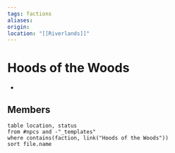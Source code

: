 ```yaml
---
tags: factions
aliases: 
origin: 
location: "[[Riverlands]]"
---
```


# Hoods of the Woods

- 

## Members
```dataview
table location, status
from #npcs and -"_templates"
where contains(faction, link("Hoods of the Woods"))
sort file.name
```

